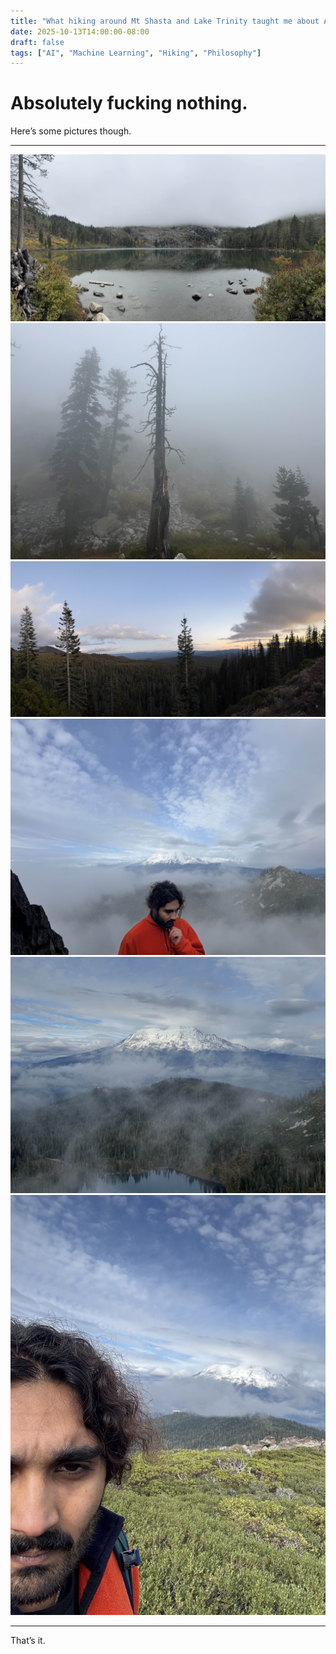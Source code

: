 ```yaml
---
title: "What hiking around Mt Shasta and Lake Trinity taught me about AI and ML"
date: 2025-10-13T14:00:00-08:00
draft: false
tags: ["AI", "Machine Learning", "Hiking", "Philosophy"]
---
```


<!--more-->

# Absolutely fucking nothing.

Here’s some pictures though.

---

![Heart Lake](/images/heart_lake.jpg)
![Heart Lake Tree](/images/heart_lake_tree.jpg)
![Shasta Overview](/images/shasta.jpg)
![Mt Eddy Summit](/images/summit_alt.jpg)
![Mt Eddy Summit](/images/summit_scene.jpg)
![Mt Eddy Summit Selfie](/images/summit_selfie.jpg)

---

That’s it.